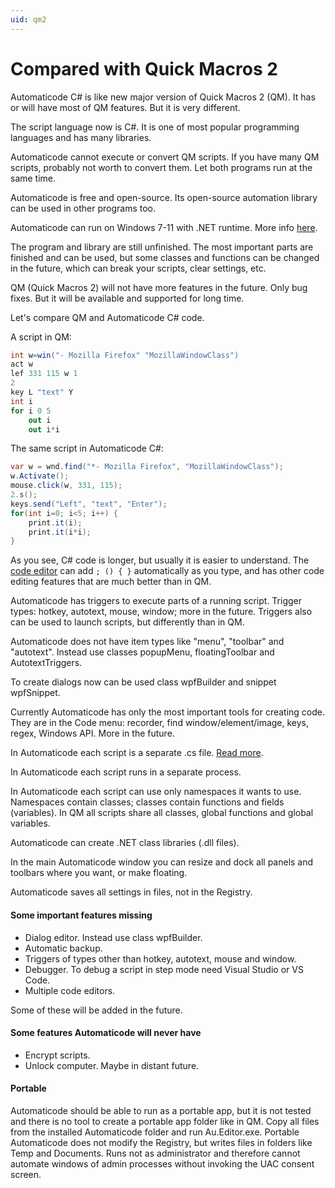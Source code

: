 ```yaml
---
uid: qm2
---
```


# Compared with Quick Macros 2
Automaticode C# is like new major version of Quick Macros 2 (QM). It has or will have most of QM features. But it is very different.

The script language now is C#. It is one of most popular programming languages and has many libraries.

Automaticode cannot execute or convert QM scripts. If you have many QM scripts, probably not worth to convert them. Let both programs run at the same time.

Automaticode is free and open-source. Its open-source automation library can be used in other programs too.

Automaticode can run on Windows 7-11 with .NET runtime. More info [here](xref:index).

The program and library are still unfinished. The most important parts are finished and can be used, but some classes and functions can be changed in the future, which can break your scripts, clear settings, etc.

QM (Quick Macros 2) will not have more features in the future. Only bug fixes. But it will be available and supported for long time.

Let's compare QM and Automaticode C# code.

A script in QM:
```csharp
int w=win("- Mozilla Firefox" "MozillaWindowClass")
act w
lef 331 115 w 1
2
key L "text" Y
int i
for i 0 5
	out i
	out i*i
```

The same script in Automaticode C#:
```csharp
var w = wnd.find("*- Mozilla Firefox", "MozillaWindowClass");
w.Activate();
mouse.click(w, 331, 115);
2.s();
keys.send("Left", "text", "Enter");
for(int i=0; i<5; i++) {
	print.it(i);
	print.it(i*i);
}
```

As you see, C# code is longer, but usually it is easier to understand. The [code editor](xref:code_editor) can add `; () { }` automatically as you type, and has other code editing features that are much better than in QM.

Automaticode has triggers to execute parts of a running script. Trigger types: hotkey, autotext, mouse, window; more in the future. Triggers also can be used to launch scripts, but differently than in QM.

Automaticode does not have item types like "menu", "toolbar" and "autotext". Instead use classes popupMenu, floatingToolbar and AutotextTriggers.

To create dialogs now can be used class wpfBuilder and snippet wpfSnippet.

Currently Automaticode has only the most important tools for creating code. They are in the Code menu: recorder, find window/element/image, keys, regex, Windows API. More in the future.

In Automaticode each script is a separate .cs file. [Read more](xref:Automaticode).

In Automaticode each script runs in a separate process.

In Automaticode each script can use only namespaces it wants to use. Namespaces contain classes; classes contain functions and fields (variables). In QM all scripts share all classes, global functions and global variables.

Automaticode can create .NET class libraries (.dll files).

In the main Automaticode window you can resize and dock all panels and toolbars where you want, or make floating.

Automaticode saves all settings in files, not in the Registry.

#### Some important features missing
- Dialog editor. Instead use class wpfBuilder.
- Automatic backup.
- Triggers of types other than hotkey, autotext, mouse and window.
- Debugger. To debug a script in step mode need Visual Studio or VS Code.
- Multiple code editors.

Some of these will be added in the future.

#### Some features Automaticode will never have
- Encrypt scripts.
- Unlock computer. Maybe in distant future.

#### Portable
Automaticode should be able to run as a portable app, but it is not tested and there is no tool to create a portable app folder like in QM. Copy all files from the installed Automaticode folder and run Au.Editor.exe. Portable Automaticode does not modify the Registry, but writes files in folders like Temp and Documents. Runs not as administrator and therefore cannot automate windows of admin processes without invoking the UAC consent screen.
